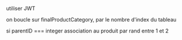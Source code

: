
utiliser JWT

on boucle sur finalProductCategory, par le nombre d'index du tableau

si parentID === integer association au produit par rand entre 1 et 2
